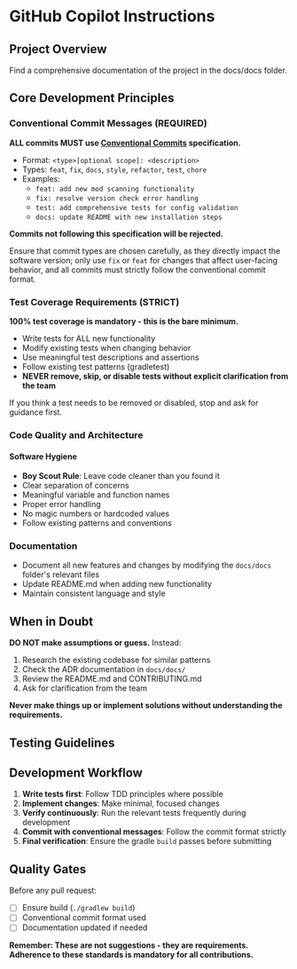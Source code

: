 # GitHub Copilot Instructions

## Project Overview

Find a comprehensive documentation of the project in the docs/docs folder.

## Core Development Principles

### Conventional Commit Messages (REQUIRED)

**ALL commits MUST use [Conventional Commits](https://www.conventionalcommits.org/en/v1.0.0/) specification.**

- Format: `<type>[optional scope]: <description>`
- Types: `feat`, `fix`, `docs`, `style`, `refactor`, `test`, `chore`
- Examples:
  - `feat: add new mod scanning functionality`
  - `fix: resolve version check error handling`
  - `test: add comprehensive tests for config validation`
  - `docs: update README with new installation steps`

**Commits not following this specification will be rejected.**

Ensure that commit types are chosen carefully, as they directly impact the software 
version; only use `fix` or `feat` for changes that affect user-facing behavior, 
and all commits must strictly follow the conventional commit format.

### Test Coverage Requirements (STRICT)

**100% test coverage is mandatory - this is the bare minimum.**

- Write tests for ALL new functionality
- Modify existing tests when changing behavior
- Use meaningful test descriptions and assertions
- Follow existing test patterns (gradletest)
- **NEVER remove, skip, or disable tests without explicit clarification from the team**

If you think a test needs to be removed or disabled, stop and ask for guidance first.

### Code Quality and Architecture

#### Software Hygiene
- **Boy Scout Rule**: Leave code cleaner than you found it
- Clear separation of concerns
- Meaningful variable and function names
- Proper error handling
- No magic numbers or hardcoded values
- Follow existing patterns and conventions

### Documentation

- Document all new features and changes by modifying the `docs/docs` folder's relevant files
- Update README.md when adding new functionality
- Maintain consistent language and style

## When in Doubt

**DO NOT make assumptions or guess.** Instead:

1. Research the existing codebase for similar patterns
2. Check the ADR documentation in `docs/docs/`
3. Review the README.md and CONTRIBUTING.md
4. Ask for clarification from the team

**Never make things up or implement solutions without understanding the requirements.**

## Testing Guidelines

## Development Workflow

1. **Write tests first**: Follow TDD principles where possible
2. **Implement changes**: Make minimal, focused changes
3. **Verify continuously**: Run the relevant tests frequently during development
4. **Commit with conventional messages**: Follow the commit format strictly
5. **Final verification**: Ensure the gradle `build` passes before submitting

## Quality Gates

Before any pull request:
- [ ] Ensure build (`./gradlew build`)
- [ ] Conventional commit format used
- [ ] Documentation updated if needed

**Remember: These are not suggestions - they are requirements. Adherence to these standards is mandatory for all contributions.**
